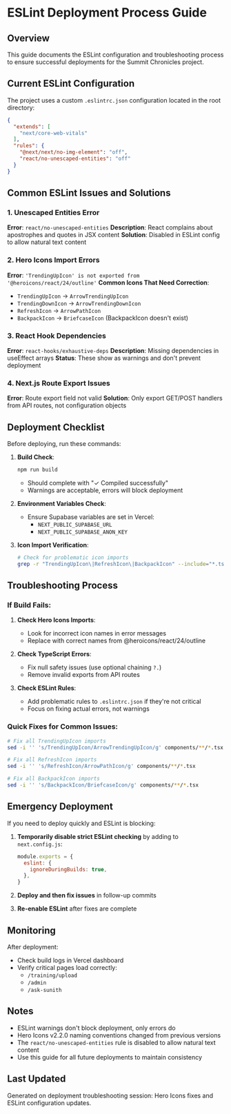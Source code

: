 # ESLint Deployment Process Guide

## Overview
This guide documents the ESLint configuration and troubleshooting process to ensure successful deployments for the Summit Chronicles project.

## Current ESLint Configuration

The project uses a custom `.eslintrc.json` configuration located in the root directory:

```json
{
  "extends": [
    "next/core-web-vitals"
  ],
  "rules": {
    "@next/next/no-img-element": "off",
    "react/no-unescaped-entities": "off"
  }
}
```

## Common ESLint Issues and Solutions

### 1. Unescaped Entities Error
**Error**: `react/no-unescaped-entities`
**Description**: React complains about apostrophes and quotes in JSX content
**Solution**: Disabled in ESLint config to allow natural text content

### 2. Hero Icons Import Errors
**Error**: `'TrendingUpIcon' is not exported from '@heroicons/react/24/outline'`
**Common Icons That Need Correction**:
- `TrendingUpIcon` → `ArrowTrendingUpIcon`
- `TrendingDownIcon` → `ArrowTrendingDownIcon`
- `RefreshIcon` → `ArrowPathIcon`
- `BackpackIcon` → `BriefcaseIcon` (BackpackIcon doesn't exist)

### 3. React Hook Dependencies
**Error**: `react-hooks/exhaustive-deps`
**Description**: Missing dependencies in useEffect arrays
**Status**: These show as warnings and don't prevent deployment

### 4. Next.js Route Export Issues
**Error**: Route export field not valid
**Solution**: Only export GET/POST handlers from API routes, not configuration objects

## Deployment Checklist

Before deploying, run these commands:

1. **Build Check**:
   ```bash
   npm run build
   ```
   - Should complete with "✓ Compiled successfully"
   - Warnings are acceptable, errors will block deployment

2. **Environment Variables Check**:
   - Ensure Supabase variables are set in Vercel:
     - `NEXT_PUBLIC_SUPABASE_URL`
     - `NEXT_PUBLIC_SUPABASE_ANON_KEY`

3. **Icon Import Verification**:
   ```bash
   # Check for problematic icon imports
   grep -r "TrendingUpIcon\|RefreshIcon\|BackpackIcon" --include="*.tsx" --include="*.ts" .
   ```

## Troubleshooting Process

### If Build Fails:

1. **Check Hero Icons Imports**:
   - Look for incorrect icon names in error messages
   - Replace with correct names from @heroicons/react/24/outline

2. **Check TypeScript Errors**:
   - Fix null safety issues (use optional chaining `?.`)
   - Remove invalid exports from API routes

3. **Check ESLint Rules**:
   - Add problematic rules to `.eslintrc.json` if they're not critical
   - Focus on fixing actual errors, not warnings

### Quick Fixes for Common Issues:

```bash
# Fix all TrendingUpIcon imports
sed -i '' 's/TrendingUpIcon/ArrowTrendingUpIcon/g' components/**/*.tsx

# Fix all RefreshIcon imports  
sed -i '' 's/RefreshIcon/ArrowPathIcon/g' components/**/*.tsx

# Fix all BackpackIcon imports
sed -i '' 's/BackpackIcon/BriefcaseIcon/g' components/**/*.tsx
```

## Emergency Deployment

If you need to deploy quickly and ESLint is blocking:

1. **Temporarily disable strict ESLint checking** by adding to `next.config.js`:
   ```javascript
   module.exports = {
     eslint: {
       ignoreDuringBuilds: true,
     },
   }
   ```

2. **Deploy and then fix issues** in follow-up commits

3. **Re-enable ESLint** after fixes are complete

## Monitoring

After deployment:
- Check build logs in Vercel dashboard
- Verify critical pages load correctly:
  - `/training/upload`
  - `/admin`
  - `/ask-sunith`

## Notes

- ESLint warnings don't block deployment, only errors do
- Hero Icons v2.2.0 naming conventions changed from previous versions
- The `react/no-unescaped-entities` rule is disabled to allow natural text content
- Use this guide for all future deployments to maintain consistency

## Last Updated
Generated on deployment troubleshooting session: Hero Icons fixes and ESLint configuration updates.
